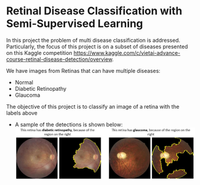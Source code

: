 # Retinal Disease Classification with Semi-Supervised Learning

In this project the problem of multi disease classification is addressed. Particularly, the focus of this project is on a subset of diseases presented on this Kaggle competition https://www.kaggle.com/c/vietai-advance-course-retinal-disease-detection/overview.

We have images from Retinas that can have multiple diseases:
* Normal
* Diabetic Retinopathy
* Glaucoma

The objective of this project is to classify an image of a retina with the labels above

- A sample of the detections is shown below:
![alt text](https://github.com/fjzs/Retinal_Disease_Detection/blob/main/DR%20and%20glaucoma%20detections.JPG)
